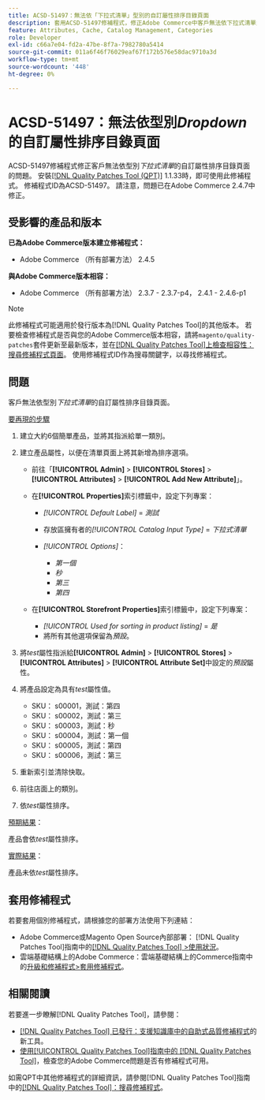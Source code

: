 ```yaml
---
title: ACSD-51497：無法依「下拉式清單」型別的自訂屬性排序目錄頁面
description: 套用ACSD-51497修補程式，修正Adobe Commerce中客戶無法依下拉式清單型別的自訂屬性排序目錄頁面的問題。
feature: Attributes, Cache, Catalog Management, Categories
role: Developer
exl-id: c66a7e04-fd2a-47be-8f7a-7982780a5414
source-git-commit: 011a6f46f76029eaf67f172b576e58dac9710a3d
workflow-type: tm+mt
source-wordcount: '448'
ht-degree: 0%

---
```


# ACSD-51497：無法依型別&#x200B;*Dropdown*&#x200B;的自訂屬性排序目錄頁面

ACSD-51497修補程式修正客戶無法依型別&#x200B;*下拉式清單*&#x200B;的自訂屬性排序目錄頁面的問題。 安裝[[!DNL Quality Patches Tool (QPT)]](https://experienceleague.adobe.com/en/docs/commerce-operations/tools/quality-patches-tool/quality-patches-tool-to-self-serve-quality-patches) 1.1.33時，即可使用此修補程式。 修補程式ID為ACSD-51497。 請注意，問題已在Adobe Commerce 2.4.7中修正。

## 受影響的產品和版本

**已為Adobe Commerce版本建立修補程式：**

* Adobe Commerce （所有部署方法） 2.4.5

**與Adobe Commerce版本相容：**

* Adobe Commerce （所有部署方法） 2.3.7 - 2.3.7-p4， 2.4.1 - 2.4.6-p1

>[!NOTE]
>
>此修補程式可能適用於發行版本為[!DNL Quality Patches Tool]的其他版本。 若要檢查修補程式是否與您的Adobe Commerce版本相容，請將`magento/quality-patches`套件更新至最新版本，並在[[!DNL Quality Patches Tool]上檢查相容性：搜尋修補程式頁面](https://experienceleague.adobe.com/tools/commerce-quality-patches/index.html)。 使用修補程式ID作為搜尋關鍵字，以尋找修補程式。

## 問題

客戶無法依型別&#x200B;*下拉式清單*&#x200B;的自訂屬性排序目錄頁面。

<u>要再現的步驟</u>

1. 建立大約6個簡單產品，並將其指派給單一類別。
1. 建立產品屬性，以便在清單頁面上將其新增為排序選項。

   * 前往「**[!UICONTROL Admin]** > **[!UICONTROL Stores]** > **[!UICONTROL Attributes]** > **[!UICONTROL Add New Attribute]**」。
   * 在&#x200B;**[!UICONTROL Properties]**&#x200B;索引標籤中，設定下列專案：

      * *[!UICONTROL Default Label]* = *測試*
      * 存放區擁有者的&#x200B;*[!UICONTROL Catalog Input Type]* = *下拉式清單*
      * *[!UICONTROL Options]*：

         * *第一個*
         * *秒*
         * *第三*
         * *第四*

   * 在&#x200B;**[!UICONTROL Storefront Properties]**&#x200B;索引標籤中，設定下列專案：

      * *[!UICONTROL Used for sorting in product listing]* = *是*
      * 將所有其他選項保留為&#x200B;*預設*。

1. 將&#x200B;*test*&#x200B;屬性指派給&#x200B;**[!UICONTROL Admin]** > **[!UICONTROL Stores]** > **[!UICONTROL Attributes]** > **[!UICONTROL Attribute Set]**&#x200B;中設定的&#x200B;*預設*&#x200B;屬性。
1. 將產品設定為具有&#x200B;*test*&#x200B;屬性值。

   * SKU： s00001，測試：第四
   * SKU： s00002，測試：第三
   * SKU： s00003，測試：秒
   * SKU： s00004，測試：第一個
   * SKU： s00005，測試：第四
   * SKU： s00006，測試：第三

1. 重新索引並清除快取。
1. 前往店面上的類別。
1. 依&#x200B;*test*&#x200B;屬性排序。

<u>預期結果</u>：

產品會依&#x200B;*test*&#x200B;屬性排序。

<u>實際結果</u>：

產品未依&#x200B;*test*&#x200B;屬性排序。

## 套用修補程式

若要套用個別修補程式，請根據您的部署方法使用下列連結：

* Adobe Commerce或Magento Open Source內部部署： [!DNL Quality Patches Tool]指南中的[[!DNL Quality Patches Tool] >使用狀況](/help/tools/quality-patches-tool/usage.md)。
* 雲端基礎結構上的Adobe Commerce：雲端基礎結構上的Commerce指南中的[升級和修補程式>套用修補程式](https://experienceleague.adobe.com/docs/commerce-cloud-service/user-guide/develop/upgrade/apply-patches.html)。

## 相關閱讀

若要進一步瞭解[!DNL Quality Patches Tool]，請參閱：

* [[!DNL Quality Patches Tool] 已發行：支援知識庫中的自助式品質修補程式](https://experienceleague.adobe.com/en/docs/commerce-operations/tools/quality-patches-tool/quality-patches-tool-to-self-serve-quality-patches)的新工具。
* [使用[!UICONTROL Quality Patches Tool]指南中的 [!DNL Quality Patches Tool]](/help/tools/quality-patches-tool/patches-available-in-qpt/check-patch-for-magento-issue-with-magento-quality-patches.md)，檢查您的Adobe Commerce問題是否有修補程式可用。


如需QPT中其他修補程式的詳細資訊，請參閱[!DNL Quality Patches Tool]指南中的[[!DNL Quality Patches Tool]：搜尋修補程式](https://experienceleague.adobe.com/tools/commerce-quality-patches/index.html)。

